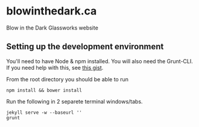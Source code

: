 blowinthedark.ca
================

Blow in the Dark Glassworks website


## Setting up the development environment

You'll need to have Node & npm installed. You will also need the Grunt-CLI.  If you need help with this, see [this gist](https://gist.github.com/elidupuis/7045445).

From the root directory you should be able to run

`npm install && bower install`


Run the following in 2 separete terminal windows/tabs.
```
jekyll serve -w --baseurl ''
grunt
```
